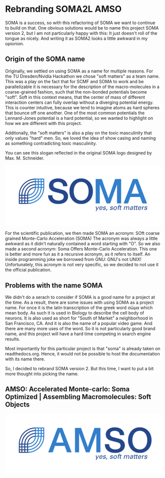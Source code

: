# Rebranding SOMA2L AMSO

SOMA is a success, so with this refactoring of SOMA we want to continue to build on that.
One obvious solutions would be to name this project SOMA version 2, but I am not particularly happy with this: It just doesn't roll of the tongue as nicely. And writing it as SOMA2 looks a little awkward in my opionion.

## Origin of the SOMA name

Originally, we settled on using SOMA as a name for multiple reasons.
For the TU Dresden/Nvidia Hackathon we chose "soft matters" as a team name.
This was a play on the fact that for SCMF and SOMA to work and be parallelizable it is necessary for the description of the macro-molecules in a coarse-grained fashion, such that the non-bonded potentials become "soft". Soft in this context means, that the center of mass of different interaction centers can fully overlap without a diverging potential energy.
This is counter intuitive, because we tend to imagine atoms as hard spheres that bounce off one another. One of the most common potentials the Lennard-Jones potential is a hard potential, so we wanted to highlight on how we are different with this project.

Additonally, the "soft matters" is also a play on the toxic masculinity that only values "hard" men.
So, we loved the idea of show casing and naming as something contradicting toxic masculinity.

You can see this slogan reflected in the original SOMA logo designed by Max. M. Schneider.

![SOMA Logo](images/research/soma_logo.svg)

For the scientific publication, we then made SOMA an acronym: SOft coarse grained Monte-Carlo Acceleration (SOMA)
The acronym was always a little awkward as it didn't naturally contained a word starting with "O".
So we also made a second acronym: Soma Offers Monte-Carlo Acceleration.
This one is better and more fun as it a recursive acronym, as it refers to itself.
An inside programming joke we borrowed from GNU: GNU's not UNIX!
Unfortunately, this acronym is not very specific, so we decided to not use it the official publication.

## Problems with the name SOMA

We didn't do a serach to consider if SOMA is a good name for a project at the time.
As a result, there are some issues with using SOMA as a project name.
For once it is the latin transcription of the greek word σῶμα which mean body.
As such it is used in Biology to describe the cell body of neurons. It is also used as short for "South of Market" a neighborhood in San Francisco, CA.
And it is also the name of a popular video game.
And there are many more uses of the word.
So it is not particularly good brand name, and this project will have a hard time competing in search engine results.

Most importantly for this particular project is that "soma" is already taken on readthedocs.org.
Hence, it would not be possible to host the documentation with its name there.

So, I decided to rebrand SOMA version 2.
But this time, I want to put a bit more thought into picking the name.

## AMSO: Accelerated Monte-carlo: Soma Optimized | Assembling Macromolecules: Soft Objects

![AMSO Logo](images/research/amso_logo.svg)

